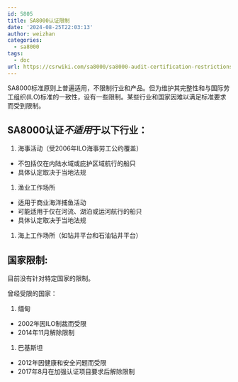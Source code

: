 ```yaml
---
id: 5805
title: SA8000认证限制
date: '2024-08-25T22:03:13'
author: weizhan
categories:
  - sa8000
tags:
  - doc
url: https://csrwiki.com/sa8000/sa8000-audit-certification-restrictions
---
```


SA8000标准原则上普遍适用，不限制行业和产品。但为维护其完整性和与国际劳工组织(ILO)标准的一致性，设有一些限制。某些行业和国家因难以满足标准要求而受到限制。

## SA8000认证*不适用*于以下行业：

1. 海事活动（受2006年ILO海事劳工公约覆盖）

- 不包括仅在内陆水域或庇护区域航行的船只
- 具体认定取决于当地法规

1. 渔业工作场所

- 适用于商业海洋捕鱼活动
- 可能适用于仅在河流、湖泊或运河航行的船只
- 具体认定取决于当地法规

1. 海上工作场所（如钻井平台和石油钻井平台）

## 国家限制:

目前没有针对特定国家的限制。

曾经受限的国家：

1. 缅甸

- 2002年因ILO制裁而受限
- 2014年11月解除限制

1. 巴基斯坦

- 2012年因健康和安全问题而受限
- 2017年8月在加强认证项目要求后解除限制
